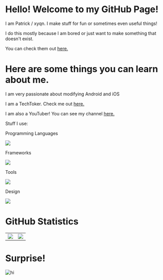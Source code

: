 # Hello! Welcome to my GitHub Page!

I am Patrick / xyqn. I make stuff for fun or sometimes even useful things!

I do this mostly because I am bored or just want to make something that doesn't exist.

You can check them out [here.](https://github.com/n1d3v?tab=repositories)

# Here are some things you can learn about me.

I am very passionate about modifying Android and iOS 

I am a TechToker. Check me out [here.](https://tiktok.com/@mbrpartitionscheme)

I am also a YouTuber! You can see my channel [here.](https://youtube.com/@xyqn)

Stuff I use:

Programming Languages

<img src="https://skillicons.dev/icons?i=cs,py,html,css&theme=dark" />

Frameworks

<img src="https://skillicons.dev/icons?i=electron&theme=dark" />

Tools

<img src="https://skillicons.dev/icons?i=vscode,bash,git,github,githubactions,stackoverflow,codepen,dotnet,discord&theme=dark" />

Design

<img src="https://skillicons.dev/icons?i=xd,figma&theme=dark" />

# GitHub Statistics

<table
    align="center">
    <tr
        align="center">
        <td
            align="center"
            style="padding=0;width=50%;">
            <img
                src="https://github-readme-stats.vercel.app/api/?username=n1d3v&show_icons=true&hide_border=true&hide_title=true&count_private=true&theme=dracula" />
        </td>
        <td
            align="center"
            style="padding=0;width=50%;">
            <img
                src="https://github-readme-stats.quantumlytangled.vercel.app/api/top-langs/?username=n1d3v&layout=compact&show_icons=true&hide_border=true&count_private=true&theme=dracula" />
        </td>
    </tr>
</table>

# Surprise!

![hi](https://github.com/n1d3v/n1d3v/assets/135556230/b5ab5e1a-33ed-4caf-baee-86be203d48a9)

